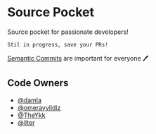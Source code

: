 # Source Pocket

Source pocket for passionate developers!

`Stil in progress, save your PRs!`

[Semantic Commits](https://gist.github.com/joshbuchea/6f47e86d2510bce28f8e7f42ae84c716) are important for everyone 🖊

Code Owners 
------------ 

- [@damla](https://github.com/damla) 
- [@omerayyildiz](https://github.com/omerayyildiz) 
- [@TheYkk](https://github.com/TheYkk)
- [@ilter](https://github.com/ilter)
